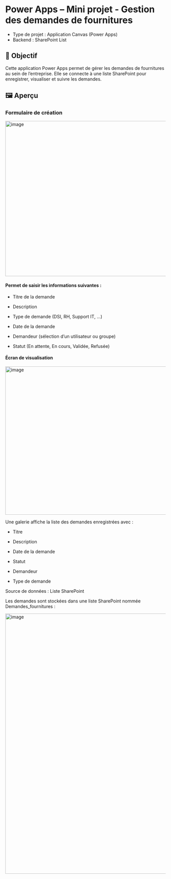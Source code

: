 # Power Apps – Mini projet - Gestion des demandes de fournitures

* Type de projet : Application Canvas (Power Apps)
* Backend : SharePoint List

## 🎯 Objectif

Cette application Power Apps permet de gérer les demandes de fournitures au sein de l’entreprise.
Elle se connecte à une liste SharePoint pour enregistrer, visualiser et suivre les demandes.

## 🖼️ Aperçu

### Formulaire de création

<img width="853" height="487" alt="image" src="https://github.com/user-attachments/assets/4ff898da-d9c1-48ee-93c8-0a06d085269d" />


#### Permet de saisir les informations suivantes :

* Titre de la demande

* Description

* Type de demande (DSI, RH, Support IT, …)

* Date de la demande

* Demandeur (sélection d’un utilisateur ou groupe)

* Statut (En attente, En cours, Validée, Refusée)

#### Écran de visualisation

<img width="547" height="465" alt="image" src="https://github.com/user-attachments/assets/93c8d453-9bc3-41f2-a358-3525d1fb46f1" />


Une galerie affiche la liste des demandes enregistrées avec :

* Titre

* Description

* Date de la demande

* Statut

* Demandeur

* Type de demande

Source de données : Liste SharePoint

Les demandes sont stockées dans une liste SharePoint nommée Demandes_fournitures :

<img width="1627" height="816" alt="image" src="https://github.com/user-attachments/assets/e98a9f65-ffb9-4302-a407-c20e0b45f5f9" />



